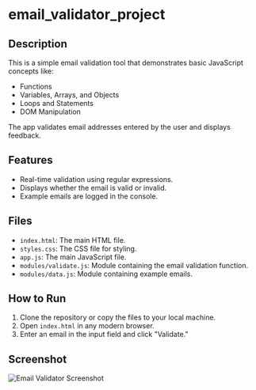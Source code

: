 # email_validator_project

## Description
This is a simple email validation tool that demonstrates basic JavaScript concepts like:
- Functions
- Variables, Arrays, and Objects
- Loops and Statements
- DOM Manipulation

The app validates email addresses entered by the user and displays feedback.

## Features
- Real-time validation using regular expressions.
- Displays whether the email is valid or invalid.
- Example emails are logged in the console.

## Files
- `index.html`: The main HTML file.
- `styles.css`: The CSS file for styling.
- `app.js`: The main JavaScript file.
- `modules/validate.js`: Module containing the email validation function.
- `modules/data.js`: Module containing example emails.

## How to Run
1. Clone the repository or copy the files to your local machine.
2. Open `index.html` in any modern browser.
3. Enter an email in the input field and click "Validate."

## Screenshot
![Email Validator Screenshot](screenshot.png)